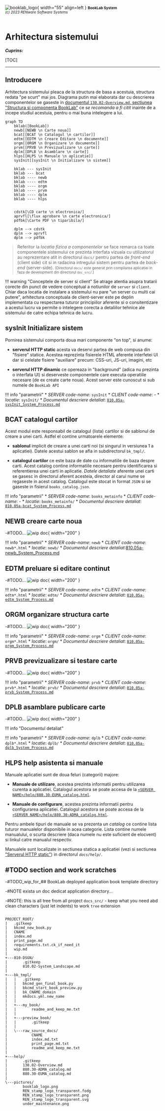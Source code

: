 ![booklab_logo](../pictures/booklab_logo.png){ width="55" align=left }
<small markdown>**BookLab System**<br>
*(c) 2023 RENware Software Systems*
</small><br><br>


# Arhitectura sistemului



***Cuprins:***

[TOC]

***




## Introducere

Arhitectura sistemului pleaca de la structura de basa a acestuia, structura redata "pe scurt" mai jos. Diagrama putin mai elaborata dar cu descrierea componentelor se gaseste in [documentul `130.02-Overview.md`, sectiunea "Structura si componenta BookLab"](../help/130.02-Overview.md#structura-si-componenta-booklab) ce *se recomanda a fi citit* inainte de a incepe studiul acestuia, pentru o mai buna intelegere a lui.


``` mermaid
graph TD
    bklab([BookLab])
    newb[[NEWB \n Carte noua]]
    bcat[[BCAT \n Catalogul \n cartilor]]
    edtm[[EDTM \n Creare Editare \n documente]]
    orgm[[ORGM \n Organizare \n documente]]
    prvm[[PRVB \n Previzualizare \n carte]]
    dplm[[DPLB \n Asamblare \n carte]]
    hlps[[HLPS \n Manuale \n aplicatie]]
    sysInit[[sysInit \n Initializare \n sistem]]

    bklab --- sysInit
    bklab --- bcat
    bklab ---- newb
    bklab ---- edtm
    bklab ---- orgm
    bklab ---- prvm
    bklab ---- dplm
    bklab ---- hlps


    cdstk[\CD carte \n electronica/]
    aprvfl[\flux aprobare \n carte electronica/]
    pdfbk[\Carte PDF \n tiparibila/]

    dplm --> cdstk
    dplm --> aprvfl
    dplm --> pdfbk
```

>Referitor la *locatia fizica a componentelor* se face remarca ca toate componentele sistemului ce prezinta interfata vizuala cu utilizatorul au reprezentare atit in directorul `docs/` pentru partea de *front-end* (client side) cit si in radacina intregului sistem pentru partea de *back-end* (server-side). <small>(Directorul `docs/` este generat prin compilarea aplicatiei in faza de development din directorul `doc_src/`.)</small>


!!! warning "Conceptele de server si client"
    Se atrage atentia asupra tratarii corecte din punct de vedere conceptual a notiunilor de `server`  si `client`. Chiar daca locatia de instalare a sistemului nu pare "un server cu multi cai putere", arhitectura conceptuala de client-server este pe deplin implementata cu respectarea tuturor principiilor aferente si o consitentizare a acestui lucru va permite o intelegere corecta a detaliilor tehnice ale sistemului de catre echipa tehnica de lucru.




## sysInit Initializare sistem

Pornirea sistemului comporta doua mari componente "on top", si anume:

* **serverul HTTP static** acesta va deservi partea de web compusa din "fisiere" statice. Acestea reprezinta fisierele HTML aferente interfetei UI dar si celelate fisiere "auxiliare" precum: CSS-uri, JS-uri, imagini, etc

* **serverul HTTP dinamic** ce opereaza in "background" (adica nu prezinta o interfata UI) si deserveste componentele care executa operatiile necesare (de ex create carte noua). Acest server este cunoscut si sub numele de `BookLab API`

!!! info "parametrii"
    * _SERVER code-name_: `sysInit`
    * _CLIENT code-name_: -
    * _locatie_: `sysInit/`
    * _Documentul descriere detaliat_: [`810.05a-sysInit_System_Process.md`](810.05a-sysInit_System_Process.md)








## BCAT catalogul cartilor

Acest modul este responsabil de catalogul (lista) cartilor si de sablonul de creare a unei carti. Astfel el contine urmatoarele elemente:

* **sablonul** implicit de creare a unei carti noi (si singurul in versiunea 1 a aplicatiei). Datele acestui sablon se afla in subdirectorul `bk_tmpl/`.

* **catalogul cartilor** ce este baza de date cu informatiile de baza despre carti. Acest catalog contine informatiile necesare pentru identificarea si referentierea unei carti in aplicatie. *Datele detaliate* aferente unei carti se gasesc in directorul aferent acesteia, director al carui nume se regaseste in acest catalog. Catalogul este stocat in format `JSON` si se gaseste in fisierul `books_catalog.json`.

!!! info "parametrii"
    * _SERVER code-name_: `books_metainfo`
    * _CLIENT code-name_: -
    * _locatie_: `books_metainfo/`
    * _Documentul descriere detaliat_: [`810.05a-bcat_System_Process.md`](810.05a-bcat_System_Process.md)




## NEWB creare carte noua

-#TODO... ![wip doc](../pictures/under_maintenance.png){ width="200" }

!!! info "parametrii"
    * _SERVER code-name_: `newb`
    * _CLIENT code-name_: `newb*.html`
    * _locatie_: `newb/`
    * _Documentul descriere detaliat_:[810.05a-newb_System_Process.md](810.05a-newb_System_Process.md)




## EDTM preluare si editare continut

-#TODO... ![wip doc](../pictures/under_maintenance.png){ width="200" }

!!! info "parametrii"
    * _SERVER code-name_: `edtm`
    * _CLIENT code-name_: `edtm*.html`
    * _locatie_: `edtm/`
    * _Documentul descriere detaliat_: [`810.05a-edtm_System_Process.md`](810.05a-edtm_System_Process.md)




## ORGM organizare structura carte

-#TODO... ![wip doc](../pictures/under_maintenance.png){ width="200" }

!!! info "parametrii"
    * _SERVER code-name_: `orgm`
    * _CLIENT code-name_: `orgm*.html`
    * _locatie_: `orgm/`
    * _Documentul descriere detaliat_: [`810.05a-orgm_System_Process.md`](810.05a-orgm_System_Process.md)




## PRVB previzualizare si testare carte

-#TODO... ![wip doc](../pictures/under_maintenance.png){ width="200" }

!!! info "parametrii"
    * _SERVER code-name_: `prvb`
    * _CLIENT code-name_: `prvb*.html`
    * _locatie_: `prvb/`
    * _Documentul descriere detaliat_: [`810.05a-prvb_System_Process.md`](810.05a-prvb_System_Process.md)




## DPLB asamblare publicare carte

-#TODO... ![wip doc](../pictures/under_maintenance.png){ width="200" }

!!! info "Documentul detaliat"


!!! info "parametrii"
    * _SERVER code-name_: `dplb`
    * _CLIENT code-name_: `dplb*.html`
    * _locatie_: `dplb/`
    * _Documentul descriere detaliat_: [`810.05a-dplb_System_Process.md`](810.05a-dplb_System_Process.md)




## HLPS help asistenta si manuale

Manuale aplicatiei sunt de doua feluri (categorii) majore:

* **Manuale de utilizare**, acestea prezinta informatii pentru utilizarea curenta a aplicatiei. Catalogul acestora se poate accesa de la [`<SERVER NAME>/help/880.30-EUMA_catalog.html`](../help/880.30-EUMA_catalog.md).

* **Manuale de configurare**, acestea prezinta informatii pentru configurarea aplicatiei. Catalogul acestora se poate accesa de la [`<SERVER NAME>/help/880.30-ADMA_catalog.html`](../help/880.30-ADMA_catalog.md).

Pentru ambele tipuri de manuale se va prezenta un *catalog* ce contine lista tuturor manualelor disponibile in acea categorie. Lista contine numele manualului, o scurta descriere (daca numele nu este suficient de elocvent) si linkul catre manualul respectiv.

Manualele sunt localizate in sectiunea statica a aplicatiei (vezi si sectiunea ["Serverul HTTP static"](#serverul-http-static)) in directorul *`docs/help/`*.










## #TODO section and work scratches

-#TODO_wip_for_## BookLab deployed application book template directory

-#NOTE exista un doc dedicat application directory...

-#NOTE: this is all tree from all project `docs_src/` - keep what you need abd clean characters (just let indents) to work `tree` extension

```tree

PROJECT_ROOT/
|   .gitkeep
|   bkcmd_new_book.py
|   CNAME
|   index.md
|   print_page.md
|   requirements.txt.ck_if_need_it
|   wip.md
|
+---810-DSGN/
|       .gitkeep
|       810.02-System_Landscape.md
|
+---bk_tmpl/
|   |   .gitkeep
|   |   bkcmd_gen_final_book.py
|   |   bkcmd_start_book_preview.py
|   |   bk_CNAME_domain
|   |   mkdocs.yml.new_name
|   |
|   +---my_book/
|   |       readme_and_keep_me.txt
|   |
|   +---preview_book/
|   |       .gitkeep
|   |
|   \---raw_source_docs/
|           CNAME
|           index.md.txt
|           print_page.md.txt
|           readme_and_keep_me.txt
|
+---help/
|       .gitkeep
|       130.02-Overview.md
|       880.30-ADMA_catalog.md
|       880.30-EUMA_catalog.md
|
\---pictures/
        booklab_logo.png
        REN_stamp_logo_transparent.fodg
        REN_stamp_logo_transparent.png
        REN_stamp_logo_transparent.svg
        under_maintenance.png


```



